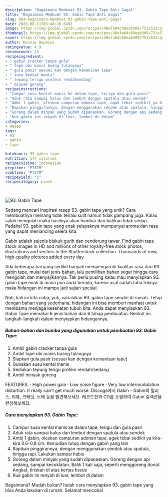 ```yaml
---
description: "Bagaimana Membuat 93. Gabin Tape Anti Gagal"
title: "Bagaimana Membuat 93. Gabin Tape Anti Gagal"
slug: 664-bagaimana-membuat-93-gabin-tape-anti-gagal
date: 2020-08-11T03:48:16.649Z
image: https://img-global.cpcdn.com/recipes/48efa04c68eab309/751x532cq70/93-gabin-tape-foto-resep-utama.jpg
thumbnail: https://img-global.cpcdn.com/recipes/48efa04c68eab309/751x532cq70/93-gabin-tape-foto-resep-utama.jpg
cover: https://img-global.cpcdn.com/recipes/48efa04c68eab309/751x532cq70/93-gabin-tape-foto-resep-utama.jpg
author: Ronnie Hopkins
ratingvalue: 4.9
reviewcount: 13
recipeingredient:
- " gabin cracker tanpa gula"
- " tape ubi manis buang tulangnya"
- " gula pasir sesuai kan dengan kemanisan tape"
- " susu kental manis"
- " tepung terigu protein rendahsedang"
- " minyak goreng"
recipeinstructions:
- "Campur susu kental manis ke dalam tape, terigu dan gula pasir"
- "Aduk rata sampai halus dan lembut dengan spatula atau sendok"
- "Ambi 1 gabin, oleskan campuran adonan tape, agak tebal sedikit ya kira-kira 0.6-0.8 cm. Kemudian tutup dengan gabin yang lain"
- "Rapikan pinggirannya, dengan menggunakan sendok atau spatula, hingga rapi. Lakukan sampai habis"
- "Goreng dalam minyak yang sudah dipanaskan. Goreng dengan api sedang, sampai kecoklatan. Balik 1 kali saja, seperti menggoreng donat. Angkat, tiriskan di atas kertas tissue"
- "Kue gabin ini renyah di luar, lembut di dalam"
categories:
- Resep
tags:
- 93
- gabin
- tape

katakunci: 93 gabin tape 
nutrition: 177 calories
recipecuisine: Indonesian
preptime: "PT37M"
cooktime: "PT37M"
recipeyield: "1"
recipecategory: Lunch

---
```



![93. Gabin Tape](https://img-global.cpcdn.com/recipes/48efa04c68eab309/751x532cq70/93-gabin-tape-foto-resep-utama.jpg)

Sedang mencari inspirasi resep 93. gabin tape yang unik? Cara membuatnya memang tidak terlalu sulit namun tidak gampang juga. Kalau salah mengolah maka hasilnya akan hambar dan bahkan tidak sedap. Padahal 93. gabin tape yang enak selayaknya mempunyai aroma dan rasa yang dapat memancing selera kita.

Gabin adalah sejenis biskuit gurih dan cenderung tawar. Find gabin tape stock images in HD and millions of other royalty-free stock photos, illustrations and vectors in the Shutterstock collection. Thousands of new, high-quality pictures added every day.

Ada beberapa hal yang sedikit banyak mempengaruhi kualitas rasa dari 93. gabin tape, mulai dari jenis bahan, lalu pemilihan bahan segar hingga cara mengolah dan menyajikannya. Tak perlu pusing kalau mau menyiapkan 93. gabin tape enak di mana pun anda berada, karena asal sudah tahu triknya maka hidangan ini mampu jadi sajian spesial.


Nah, kali ini kita coba, yuk, variasikan 93. gabin tape sendiri di rumah. Tetap dengan bahan yang sederhana, hidangan ini bisa memberi manfaat untuk membantu menjaga kesehatan tubuh kita. Anda dapat menyiapkan 93. Gabin Tape memakai 6 jenis bahan dan 6 tahap pembuatan. Berikut ini langkah-langkah dalam menyiapkan hidangannya.

<!--inarticleads1-->

##### Bahan-bahan dan bumbu yang digunakan untuk pembuatan 93. Gabin Tape:

1. Ambil  gabin cracker tanpa gula
1. Ambil  tape ubi manis buang tulangnya
1. Siapkan  gula pasir (sesuai kan dengan kemanisan tape)
1. Gunakan  susu kental manis
1. Sediakan  tepung terigu protein rendah/sedang
1. Ambil  minyak goreng


FEATURES. · High power gain · Low noise figure · Very low intermodulation distortion. It really can&#39;t get much worse. Discogs에서 Gabin - Gabin의 릴리스, 리뷰, 크레딧, 노래 등을 발견해보세요. 레코드판과 CD를 쇼핑하여 Gabin 컬렉션을 완성해보세요. 

<!--inarticleads2-->

##### Cara menyiapkan 93. Gabin Tape:

1. Campur susu kental manis ke dalam tape, terigu dan gula pasir
1. Aduk rata sampai halus dan lembut dengan spatula atau sendok
1. Ambi 1 gabin, oleskan campuran adonan tape, agak tebal sedikit ya kira-kira 0.6-0.8 cm. Kemudian tutup dengan gabin yang lain
1. Rapikan pinggirannya, dengan menggunakan sendok atau spatula, hingga rapi. Lakukan sampai habis
1. Goreng dalam minyak yang sudah dipanaskan. Goreng dengan api sedang, sampai kecoklatan. Balik 1 kali saja, seperti menggoreng donat. Angkat, tiriskan di atas kertas tissue
1. Kue gabin ini renyah di luar, lembut di dalam




Bagaimana? Mudah bukan? Itulah cara menyiapkan 93. gabin tape yang bisa Anda lakukan di rumah. Selamat mencoba!
